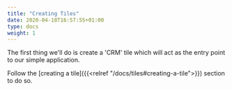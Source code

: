 ```yaml
---
title: "Creating Tiles"
date: 2020-04-18T16:57:55+01:00
type: docs
weight: 1
---
```

The first thing we'll do is create a 'CRM' tile which will act as the entry point to our simple application.

Follow the [creating a tile]({{<relref "/docs/tiles#creating-a-tile">}}) section to do so.

